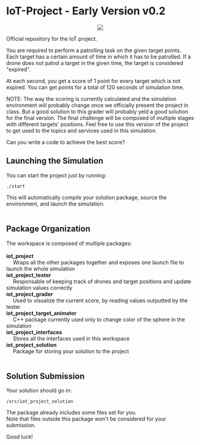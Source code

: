 # IoT-Project - Early Version v0.2

<p align="center">
  <img src="https://fede3751.github.io/IoT_lectures/imgs/project/project_splashart.png">
</p>

Official repository for the IoT project.

You are required to perform a patrolling task on the given target points.
Each target has a certain amount of time in which it has to be patrolled.
If a drone does not patrol a target in the given time, the target is considered "expired".

At each second, you get a score of 1 point for every target which is not expired.
You can get points for a total of 120 seconds of simulation time.

NOTE: The way the scoring is currently calculated and the simulation environment will probably change once we officially present the project in class. But a good solution to this grader will probably yeld a good solution for the final version.
The final challenge will be composed of multiple stages with different targets' positions.
Feel free to use this version of the project to get used to the topics and services used in this simulation.

Can you write a code to achieve the best score?

## Launching the Simulation

You can start the project just by running:

```
./start
```
This will automatically compile your solution package, source the environment, and launch the simulation.<br><br>

## Package Organization

The workspace is composed of multiple packages:<br><br>
**iot_project**<br>
  &emsp; Wraps all the other packages together and exposes one launch file to launch the whole simulation<br>
**iot_project_tester**<br>
  &emsp; Responsable of keeping track of drones and target positions and update simulation values correctly<br>
**iot_project_grader**<br>
  &emsp; Used to visualize the current score, by reading values outputted by the tester<br>
**iot_project_target_animator**<br>
  &emsp; C++ package currently used only to change color of the sphere in the simulation<br>
**iot_project_interfaces**<br>
  &emsp; Stores all the interfaces used in this workspace<br>
**iot_project_solution**<br>
  &emsp; Package for storing your solution to the project<br><br>

## Solution Submission

Your solution should go in:

```
/src/iot_project_solution
```
The package already includes some files set for you.<br>
Note that files outside this package won't be considered for your submission.


Good luck!
